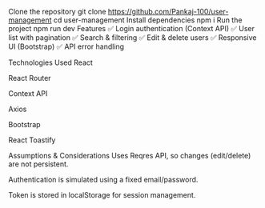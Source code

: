 Clone the repository
git clone https://github.com/Pankaj-100/user-management
cd user-management
Install dependencies
npm i
Run the project
npm run dev
Features
✅ Login authentication (Context API)
✅ User list with pagination
✅ Search & filtering
✅ Edit & delete users
✅ Responsive UI (Bootstrap)
✅ API error handling

Technologies Used
React

React Router

Context API

Axios

Bootstrap

React Toastify

Assumptions & Considerations
Uses Reqres API, so changes (edit/delete) are not persistent.

Authentication is simulated using a fixed email/password.

Token is stored in localStorage for session management.

